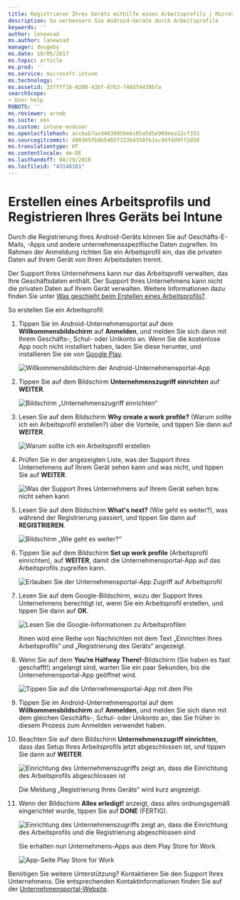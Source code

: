 ```yaml
---
title: Registrieren Ihres Geräts mithilfe eines Arbeitsprofils | Microsoft-Dokumentation
description: So verbessern Sie Android-Geräte durch Arbeitsprofile
keywords: ''
author: lenewsad
ms.author: lanewsad
manager: dougeby
ms.date: 10/05/2017
ms.topic: article
ms.prod: ''
ms.service: microsoft-intune
ms.technology: ''
ms.assetid: 33ffff16-0280-43bf-87b3-74ddf4439bfa
searchScope:
- User help
ROBOTS: ''
ms.reviewer: arnab
ms.suite: ems
ms.custom: intune-enduser
ms.openlocfilehash: accbab7acd4638958e6c05a5d5e969eea12cf355
ms.sourcegitcommit: 490365fb8b5405f323b4358fb1ec9dfdd9ff2d58
ms.translationtype: HT
ms.contentlocale: de-DE
ms.lasthandoff: 08/29/2018
ms.locfileid: "43148161"
---
```

# <a name="create-a-work-profile-and-enroll-your-device-in-intune"></a>Erstellen eines Arbeitsprofils und Registrieren Ihres Geräts bei Intune

Durch die Registrierung Ihres Android-Geräts können Sie auf Geschäfts-E-Mails, -Apps und andere unternehmensspezifische Daten zugreifen. Im Rahmen der Anmeldung richten Sie ein Arbeitsprofil ein, das die privaten Daten auf Ihrem Gerät von Ihren Arbeitsdaten trennt.

Der Support Ihres Unternehmens kann nur das Arbeitsprofil verwalten, das Ihre Geschäftsdaten enthält. Der Support Ihres Unternehmens kann nicht die privaten Daten auf Ihrem Gerät verwalten. Weitere Informationen dazu finden Sie unter [Was geschieht beim Erstellen eines Arbeitsprofils?](what-happens-when-you-create-a-work-profile-android.md).

So erstellen Sie ein Arbeitsprofil:

1.  Tippen Sie im Android-Unternehmensportal auf dem **Willkommensbildschirm** auf **Anmelden**, und melden Sie sich dann mit Ihrem Geschäfts-, Schul- oder Unikonto an. Wenn Sie die kostenlose App noch nicht installiert haben, laden Sie diese herunter, und installieren Sie sie von [Google Play](http://play.google.com/store/apps/details?id=com.microsoft.windowsintune.companyportal).

    ![Willkommensbildschirm der Android-Unternehmensportal-App](./media/and-enroll-0-welcome-screen.png)

2. Tippen Sie auf dem Bildschirm **Unternehmenszugriff einrichten** auf **WEITER**.

    ![Bildschirm „Unternehmenszugriff einrichten“](/intune/media/android_cp_enroll_01_1709_new.png)

3.  Lesen Sie auf dem Bildschirm **Why create a work profile?** (Warum sollte ich ein Arbeitsprofil erstellen?) über die Vorteile, und tippen Sie dann auf **WEITER**.

    ![Warum sollte ich ein Arbeitsprofil erstellen](./media/andr-afw-why-create-a-work-profile.png)

4.  Prüfen Sie in der angezeigten Liste, was der Support Ihres Unternehmens auf Ihrem Gerät sehen kann und was nicht, und tippen Sie auf **WEITER**.

    ![Was der Support Ihres Unternehmens auf Ihrem Gerät sehen bzw. nicht sehen kann](/intune/media/android_cp_enroll_02_after_1710.png)

5.  Lesen Sie auf dem Bildschirm **What's next?** (Wie geht es weiter?), was während der Registrierung passiert, und tippen Sie dann auf **REGISTRIEREN**.

    ![Bildschirm „Wie geht es weiter?“](/intune/media/android_work_cp_enroll_03_after_1710.png)

6. Tippen Sie auf dem Bildschirm **Set up work profile** (Arbeitsprofil einrichten), auf **WEITER**, damit die Unternehmensportal-App auf das Arbeitsprofils zugreifen kann.

    ![Erlauben Sie der Unternehmensportal-App Zugriff auf Arbeitsprofil](./media/andr-afw-tap-next-to-set-up-work-profile.png)

7. Lesen Sie auf dem Google-Bildschirm, wozu der Support Ihres Unternehmens berechtigt ist, wenn Sie ein Arbeitsprofil erstellen, und tippen Sie dann auf **OK**.

    ![Lesen Sie die Google-Informationen zu Arbeitsprofilen](./media/andr-afw-google-screen-what-it-can-do.png)

    Ihnen wird eine Reihe von Nachrichten mit dem Text „Einrichten Ihres Arbeitsprofils“ und „Registrierung des Geräts“ angezeigt.

8. Wenn Sie auf dem **You‘re Halfway There!**-Bildschirm (Sie haben es fast geschafft!) angelangt sind, warten Sie ein paar Sekunden, bis die Unternehmensportal-App geöffnet wird.

    ![Tippen Sie auf die Unternehmensportal-App mit dem Pin](./media/andr-afw-tap-work-badged-company-portal-icon2.png)

9. Tippen Sie im Android-Unternehmensportal auf dem **Willkommensbildschirm** auf **Anmelden**, und melden Sie sich dann mit dem gleichen Geschäfts-, Schul- oder Unikonto an, das Sie früher in diesem Prozess zum Anmelden verwendet haben.

10. Beachten Sie auf dem Bildschirm **Unternehmenszugriff einrichten**, dass das Setup Ihres Arbeitsprofils jetzt abgeschlossen ist, und tippen Sie dann auf **WEITER**.

    ![Einrichtung des Unternehmenszugriffs zeigt an, dass die Einrichtung des Arbeitsprofils abgeschlossen ist](./media/andr-afw-work-profile-now-set-up.png)

    Die Meldung „Registrierung Ihres Geräts“ wird kurz angezeigt.

11. Wenn der Bildschirm **Alles erledigt!** anzeigt, dass alles ordnungsgemäß eingerichtet wurde, tippen Sie auf **DONE** (FERTIG).

    ![Einrichtung des Unternehmenszugriffs zeigt an, dass die Einrichtung des Arbeitsprofils und die Registrierung abgeschlossen sind](/intune/media/android_work_cp_enroll_04_after_1710.png)

    Sie erhalten nun Unternehmens-Apps aus dem Play Store for Work.

    ![App-Seite Play Store for Work](./media/andr-afw-tap-work-play-store-icon.png)

Benötigen Sie weitere Unterstützung? Kontaktieren Sie den Support Ihres Unternehmens. Die entsprechenden Kontaktinformationen finden Sie auf der [Unternehmensportal-Website](https://go.microsoft.com/fwlink/?linkid=2010980).
